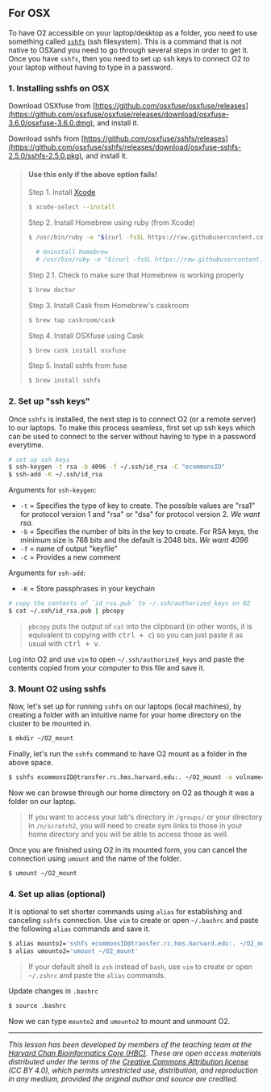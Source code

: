 ## For OSX

To have O2 accessible on your laptop/desktop as a folder, you need to use something called [`sshfs`](https://en.wikipedia.org/wiki/SSHFS) (ssh filesystem). This is a command that is not native to OSXand you need to go through several steps in order to get it. Once you have `sshfs`, then you need to set up ssh keys to connect O2 to your laptop without having to type in a password. 

### 1. Installing sshfs on OSX

Download OSXfuse from [https://github.com/osxfuse/osxfuse/releases](https://github.com/osxfuse/osxfuse/releases/download/osxfuse-3.6.0/osxfuse-3.6.0.dmg), and install it.

Download sshfs from [https://github.com/osxfuse/sshfs/releases](https://github.com/osxfuse/sshfs/releases/download/osxfuse-sshfs-2.5.0/sshfs-2.5.0.pkg), and install it.

> #### Use this only if the above option fails!
> 
> Step 1. Install [Xcode](https://developer.apple.com/xcode/)
> ```bash
> $ xcode-select --install
> ```
> 
> Step 2. Install Homebrew using ruby (from Xcode)
> ```bash
> $ /usr/bin/ruby -e "$(curl -fsSL https://raw.githubusercontent.com/Homebrew/install/master/install)"
> 
> 	# Uninstall Homebrew
> 	# /usr/bin/ruby -e "$(curl -fsSL https://raw.githubusercontent.com/Homebrew/install/master/uninstall)"
> ```
> 
> Step 2.1. Check to make sure that Homebrew is working properly
> ```bash
> $ brew doctor
> ```
> 
> Step 3. Install Cask from Homebrew's caskroom
> ```bash
> $ brew tap caskroom/cask
> ```
> 
> Step 4. Install OSXfuse using Cask
> ```bash
> $ brew cask install osxfuse
> ```
> 
> Step 5. Install sshfs from fuse
> ```bash
> $ brew install sshfs
> ```

### 2. Set up "ssh keys"

Once `sshfs` is installed, the next step is to connect O2 (or a remote server) to our laptops. To make this process seamless,  first set up ssh keys which can be used to connect to the server without having to type in a password everytime.

```bash
# set up ssh keys
$ ssh-keygen -t rsa -b 4096 -f ~/.ssh/id_rsa -C "ecommonsID"
$ ssh-add -K ~/.ssh/id_rsa
```

Arguments for `ssh-keygen`:
* `-t` = Specifies the type of key to create. The possible values are "rsa1" for protocol version 1 and "rsa" or "dsa" for protocol version 2. *We want rsa.*
* `-b` = Specifies the number of bits in the key to create. For RSA keys, the minimum size is 768 bits and the default is 2048 bits. *We want 4096*
* `-f` = name of output "keyfile"
* `-C` = Provides a new comment

Arguments for `ssh-add`:
* `-K` = Store passphrases in your keychain

```bash
# copy the contents of `id_rsa.pub` to ~/.ssh/authorized_keys on O2
$ cat ~/.ssh/id_rsa.pub | pbcopy
```

> `pbcopy` puts the output of `cat` into the clipboard (in other words, it is equivalent to copying with <kbd>ctrl + c</kbd>) so you can just paste it as usual with <kbd>ctrl + v</kbd>.


Log into O2 and use `vim` to open `~/.ssh/authorized_keys` and paste the contents copied from your computer to this file and save it. 


### 3. Mount O2 using sshfs

Now, let's set up for running `sshfs` on our laptops (local machines), by creating a folder with an intuitive name for your home directory on the cluster to be mounted in.

```bash
$ mkdir ~/O2_mount
```

Finally, let's run the `sshfs` command to have O2 mount as a folder in the above space.
```bash
$ sshfs ecommonsID@transfer.rc.hms.harvard.edu:. ~/O2_mount -o volname="O2" -o follow_symlinks
```

Now we can browse through our home directory on O2 as though it was a folder on our laptop. 

> If you want to access your lab's directory in `/groups/` or your directory in `/n/scratch2`, you will need to create sym links to those in your home directory and you will be able to access those as well.

Once you are finished using O2 in its mounted form, you can cancel the connection using `umount` and the name of the folder.

```bash
$ umount ~/O2_mount 
```

### 4. Set up alias (optional)

It is optional to set shorter commands using `alias` for establishing and canceling `sshfs` connection. Use `vim` to create or open `~/.bashrc` and paste the following `alias` commands and save it.

```bash
$ alias mounto2='sshfs ecommonsID@transfer.rc.hms.harvard.edu:. ~/O2_mount -o volname="O2" -o follow_symlinks'
$ alias umounto2='umount ~/O2_mount'
```

> If your default shell is `zsh` instead of `bash`, use `vim` to create or open `~/.zshrc` and paste the `alias` commands.

Update changes in `.bashrc`

```bash
$ source .bashrc
```
Now we can type `mounto2` and `umounto2` to mount and unmount O2.

***
*This lesson has been developed by members of the teaching team at the [Harvard Chan Bioinformatics Core (HBC)](http://bioinformatics.sph.harvard.edu/). These are open access materials distributed under the terms of the [Creative Commons Attribution license](https://creativecommons.org/licenses/by/4.0/) (CC BY 4.0), which permits unrestricted use, distribution, and reproduction in any medium, provided the original author and source are credited.*
